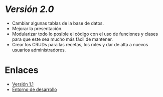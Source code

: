 # *Versión 2.0*
* Cambiar algunas tablas de la base de datos.
* Mejorar la presentación.
* Modularizar todo lo posible el código con el uso de funciones y clases para que este sea mucho más fácil de mantener.
* Crear los CRUDs para las recetas, los roles y dar de alta a nuevos usuarios administradores.

# Enlaces
* [Versión 1.1](https://github.com/AlvaroCamposVega/autodieta-semanal/tree/desarrollo-v1.1)
* [Entorno de desarrollo](https://github.com/AlvaroCamposVega/autodieta-semanal/tree/desarrollo)
